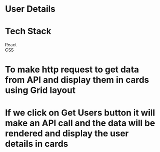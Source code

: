 # User Details


# Tech Stack

React\
CSS

# To make http request to get data from API and display them in cards using Grid layout

# If we click on Get Users button it will make an API call and the data will be rendered and display the user details in cards
